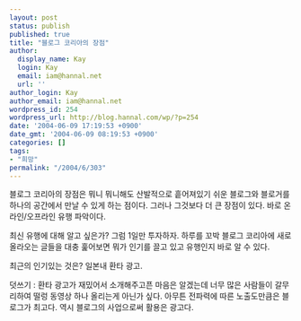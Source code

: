 ```yaml
---
layout: post
status: publish
published: true
title: "블로그 코리아의 장점"
author:
  display_name: Kay
  login: Kay
  email: iam@hannal.net
  url: ''
author_login: Kay
author_email: iam@hannal.net
wordpress_id: 254
wordpress_url: http://blog.hannal.com/wp/?p=254
date: '2004-06-09 17:19:53 +0900'
date_gmt: '2004-06-09 08:19:53 +0900'
categories: []
tags:
- "희망"
permalink: "/2004/6/303"
---
```

<p>블로그 코리아의 장점은 뭐니 뭐니해도 산발적으로 흩어져있기 쉬운 블로그와 블로거를 하나의 공간에서 만날 수 있게 하는 점이다. 그러나 그것보다 더 큰 장점이 있다. 바로 온라인/오프라인 유행 파악이다.</p>
<p>최신 유행에 대해 알고 싶은가? 그럼 1일만 투자하자. 하루를 꼬박 블로그 코리아에 새로 올라오는 글들을 대충 훑어보면 뭐가 인기를 끌고 있고 유행인지 바로 알 수 있다.</p>
<p>최근의 인기있는 것은? 일본내 환타 광고.</p>
<p>덧쓰기 : 환타 광고가 재밌어서 소개해주고픈 마음은 알겠는데 너무 많은 사람들이 갈무리하여 떨렁 동영상 하나 올리는게 아닌가 싶다. 아무튼 전파력에 따른 노출도만큼은 블로그가 최고다. 역시 블로그의 사업으로써 활용은 광고다.</p>
